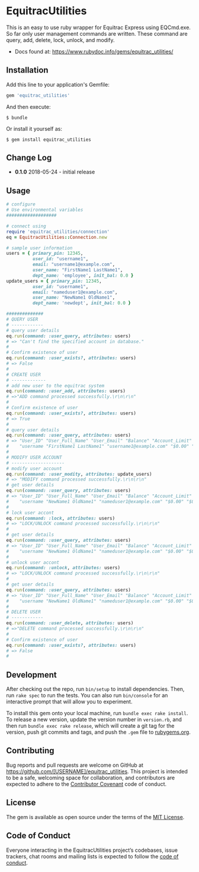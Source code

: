 # EquitracUtilities

This is an easy to use ruby wrapper for Equitrac Express using EQCmd.exe.  
So far only user management commands are written. These command are query, add, delete, lock, unlock, and modify.

* Docs found at: https://www.rubydoc.info/gems/equitrac_utilities/


## Installation

Add this line to your application's Gemfile:

```ruby
gem 'equitrac_utilities'
```

And then execute:

    $ bundle

Or install it yourself as:

    $ gem install equitrac_utilities

## Change Log

* **0.1.0** 2018-05-24 - initial release

## Usage

```ruby
# configure
# Use environmental variables
###################

# connect using
require 'equitrac_utilities/connection'
eq = EquitracUtilities::Connection.new

# sample user information
users = { primary_pin: 12345,
          user_id: "username1",
          email: "username1@example.com",
          user_name: "FirstName1 LastName1",
          dept_name: 'employee', init_bal: 0.0 }
update_users = { primary_pin: 12345,
          user_id: "username1",
          email: "nameduser1@example.com",
          user_name: "NewName1 OldName1",
          dept_name: 'newdept', init_bal: 0.0 }

##############
# QUERY USER
# ------------
# query user details
eq.run(command: :user_query, attributes: users)
# => "Can't find the specified account in database."
#
# Confirm existence of user
eq.run(command: :user_exists?, attributes: users)
# => False
#
# CREATE USER
# -------------
# add new user to the equitrac system
eq.run(command: :user_add, attributes: users)
# =>"ADD command processed successfully.\r\n\r\n"
#
# Confirm existence of user
eq.run(command: :user_exists?, attributes: users)
# => True
#
# query user details
eq.run(command: :user_query, attributes: users)
# => "User_ID" "User_Full_Name" "User_Email" "Balance" "Account_Limit" "Account_Status"
#    "username "FirstName1 LastName1" "username1@example.com" "$0.00" "$0.00" "Unlocked"
#
# MODIFY USER ACCOUNT
# --------------------
# modify user account
eq.run(command: :user_modity, attributes: update_users)
# => "MODIFY command processed successfully.\r\n\r\n"
# get user details
eq.run(command: :user_query, attributes: users)
# => "User_ID" "User_Full_Name" "User_Email" "Balance" "Account_Limit" "Account_Status"
#    "username "NewName1 OldName1" "nameduser1@example.com" "$0.00" "$0.00" "Unlocked"
#
# lock user accont
eq.run(command: :lock, attributes: users)
# => "LOCK/UNLOCK command processed successfully.\r\n\r\n"
#
# get user details
eq.run(command: :user_query, attributes: users)
# => "User_ID" "User_Full_Name" "User_Email" "Balance" "Account_Limit" "Account_Status"
#    "username "NewName1 OldName1" "nameduser1@example.com" "$0.00" "$0.00" "Locked"
#
# unlock user accont
eq.run(command: :unlock, attributes: users)
# => "LOCK/UNLOCK command processed successfully.\r\n\r\n"
#
# get user details
eq.run(command: :user_query, attributes: users)
# => "User_ID" "User_Full_Name" "User_Email" "Balance" "Account_Limit" "Account_Status"
#    "username "NewName1 OldName1" "nameduser1@example.com" "$0.00" "$0.00" "Unocked"
#
# DELETE USER
# ------------
eq.run(command: :user_delete, attributes: users)
# =>"DELETE command processed successfully.\r\n\r\n"
#
# Confirm existence of user
eq.run(command: :user_exists?, attributes: users)
# => False
#


```

## Development

After checking out the repo, run `bin/setup` to install dependencies. Then, run `rake spec` to run the tests. You can also run `bin/console` for an interactive prompt that will allow you to experiment.

To install this gem onto your local machine, run `bundle exec rake install`. To release a new version, update the version number in `version.rb`, and then run `bundle exec rake release`, which will create a git tag for the version, push git commits and tags, and push the `.gem` file to [rubygems.org](https://rubygems.org).

## Contributing

Bug reports and pull requests are welcome on GitHub at https://github.com/[USERNAME]/equitrac_utilities. This project is intended to be a safe, welcoming space for collaboration, and contributors are expected to adhere to the [Contributor Covenant](http://contributor-covenant.org) code of conduct.

## License

The gem is available as open source under the terms of the [MIT License](https://opensource.org/licenses/MIT).

## Code of Conduct

Everyone interacting in the EquitracUtilities project’s codebases, issue trackers, chat rooms and mailing lists is expected to follow the [code of conduct](https://github.com/[USERNAME]/equitrac_utilities/blob/master/CODE_OF_CONDUCT.md).
